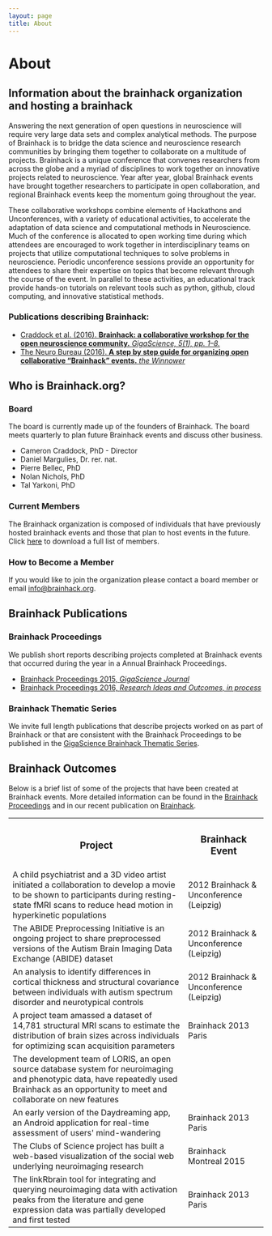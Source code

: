 ```yaml
---
layout: page
title: About
---
```


# About

## Information about the brainhack organization and hosting a brainhack

Answering the next generation of open questions in neuroscience will require very large data sets and complex analytical methods. The purpose of Brainhack is to bridge the data science and neuroscience research communities by bringing them together to collaborate on a multitude of projects. Brainhack is a unique conference that convenes researchers from across the globe and a myriad of disciplines to work together on innovative projects related to neuroscience. Year after year, global Brainhack events have brought together researchers to participate in open collaboration, and regional Brainhack events keep the momentum going throughout the year.

These collaborative workshops combine elements of Hackathons and Unconferences, with a variety of educational activities, to accelerate the adaptation of data science and computational methods in Neuroscience. Much of the conference is allocated to open working time during which attendees are encouraged to work together in interdisciplinary teams on projects that utilize computational techniques to solve problems in neuroscience. Periodic unconference sessions provide an opportunity for attendees to share their expertise on topics that become relevant through the course of the event. In parallel to these activities, an educational track provide hands-on tutorials on relevant tools such as python, github, cloud computing, and innovative statistical methods.

### Publications describing Brainhack:

<ul>
  <li><a href="http://dx.doi.org/10.1186/s13742-016-0121-x">Craddock et al. (2016). <strong>Brainhack: a collaborative workshop for the open neuroscience community.</strong> <em>GigaScience, 5(1), pp. 1–8.</em></a></li>
  <li><a href="https://thewinnower.com/papers/5577-a-step-by-step-guide-for-organizing-open-collaborative-brainhack-events">The Neuro Bureau (2016). <strong>A step by step guide for organizing open collaborative “Brainhack” events.</strong> <em>the Winnower</em></a></li>
</ul>

## Who is Brainhack.org?

### Board
The board is currently made up of the founders of Brainhack. The board meets quarterly to plan future Brainhack events and discuss other business.  

<ul>
  <li>Cameron Craddock, PhD - Director</li>
  <li>Daniel Margulies, Dr. rer. nat.</li>
  <li>Pierre Bellec, PhD</li>
  <li>Nolan Nichols, PhD</li>
  <li>Tal Yarkoni, PhD</li>
</ul>

### Current Members
The Brainhack organization is composed of individuals that have previously hosted brainhack events and those that plan to host events in the future. Click [here](/list_of_brainhack_members.xls) to download a full list of members.

### How to Become a Member

If you would like to join the organization please contact a board member or email [info@brainhack.org](mailto:info@brainhack.org).

## Brainhack Publications

### Brainhack Proceedings
We publish short reports describing projects completed at Brainhack events that occurred during the year in a Annual Brainhack Proceedings.
<ul>
<li><a href="http://gigascience.biomedcentral.com/articles/10.1186/s13742-016-0147-0">Brainhack Proceedings 2015, <em>GigaScience Journal</em></a></li>
<li><a href="http://riojournal.com/browse_user_collection_documents?collection_id=6">Brainhack Proceedings 2016, <em>Research Ideas and Outcomes, in process</em></a></li>
</ul>

### Brainhack Thematic Series

We invite full length publications that describe projects worked on as part of Brainhack or that are consistent with the Brainhack Proceedings to be published in the [GigaScience Brainhack Thematic Series](https://academic.oup.com/gigascience/pages/brainhack_open_tools_for_brain_science).


## Brainhack Outcomes
Below is a brief list of some of the projects that have been created at Brainhack events. More detailed information can be found in the [Brainhack Proceedings](https://gigascience.biomedcentral.com/articles/10.1186/s13742-016-0147-0) and in our recent publication on [Brainhack](https://gigascience.biomedcentral.com/articles/10.1186/s13742-016-0121-x).

  <table id="projectgrid" >
    <tr>
      <th><h3>Project</h3></th>
      <th><h3>Brainhack Event</h3></th>
    </tr>
    <tr>
      <td>A child psychiatrist and a 3D video artist initiated a collaboration to develop a movie to be shown to participants during resting-state fMRI scans to reduce head motion in hyperkinetic populations</td>
      <td>2012 Brainhack &amp; Unconference (Leipzig)</td>
    </tr>
    <tr>
      <td>The ABIDE Preprocessing Initiative is an ongoing project to share preprocessed versions of the Autism Brain Imaging Data Exchange (ABIDE) dataset</td>
      <td>2012 Brainhack &amp; Unconference (Leipzig)</td>
    </tr>
    <tr>
      <td>An analysis to identify differences in cortical thickness and structural covariance between individuals with autism spectrum disorder and neurotypical controls</td>
      <td>2012 Brainhack &amp; Unconference (Leipzig)</td>
    </tr>
    <tr>
      <td>A project team amassed a dataset of 14,781 structural MRI scans to estimate the distribution of brain sizes across individuals for optimizing scan acquisition parameters</td>
      <td>Brainhack 2013 Paris</td>
    </tr>
    <tr>
      <td>The development team of LORIS, an open source database system for neuroimaging and phenotypic data, have repeatedly used Brainhack as an opportunity to meet and collaborate on new features</td>
      <td></td>
    </tr>
    <tr>
      <td>An early version of the Daydreaming app, an Android application for real-time assessment of users' mind-wandering</td>
      <td>Brainhack 2013 Paris</td>
    </tr>
    <tr>
      <td>The Clubs of Science project has built a web-based visualization of the social web underlying neuroimaging research</td>
      <td>Brainhack Montreal 2015</td>
    </tr>
    <tr>
      <td>The linkRbrain tool for integrating and querying neuroimaging data with activation peaks from the literature and gene expression data was partially developed and first tested</td>
      <td>Brainhack 2013 Paris</td>
    </tr>
  </table>
  <div class="spacer"></div>
